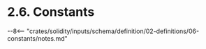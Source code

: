 <!-- This file is generated automatically by infrastructure scripts. Please don't edit by hand. -->

# 2.6. Constants

--8<-- "crates/solidity/inputs/schema/definition/02-definitions/06-constants/notes.md"
